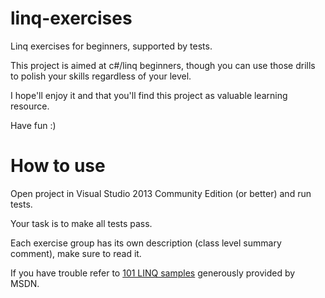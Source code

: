 # linq-exercises
Linq exercises for beginners, supported by tests.

This project is aimed at c#/linq beginners, though you can use those drills to polish your skills regardless of your level.

I hope'll enjoy it and that you'll find this project as valuable learning resource.

Have fun :)

# How to use
Open project in Visual Studio 2013 Community Edition (or better) and run tests.

Your task is to make all tests pass.

Each exercise group has its own description (class level summary comment), make sure to read it.

If you have trouble refer to [101 LINQ samples](https://code.msdn.microsoft.com/101-LINQ-Samples-3fb9811b) generously provided by MSDN.